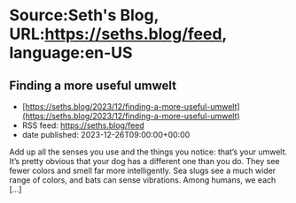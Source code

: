# Source:Seth's Blog, URL:https://seths.blog/feed, language:en-US

## Finding a more useful umwelt
 - [https://seths.blog/2023/12/finding-a-more-useful-umwelt](https://seths.blog/2023/12/finding-a-more-useful-umwelt)
 - RSS feed: https://seths.blog/feed
 - date published: 2023-12-26T09:00:00+00:00

Add up all the senses you use and the things you notice: that&#8217;s your umwelt. It&#8217;s pretty obvious that your dog has a different one than you do. They see fewer colors and smell far more intelligently. Sea slugs see a much wider range of colors, and bats can sense vibrations. Among humans, we each [&#8230;]

